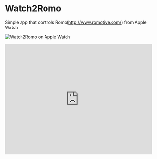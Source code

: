# Watch2Romo

Simple app that controls Romo(http://www.romotive.com/) from Apple Watch

![Watch2Romo on Apple Watch](https://raw.github.com/wiki/champierre/Watch2Romo/images/watch2romo.png)

<iframe width="480" height="360" src="https://www.youtube.com/embed/IQN7Zg_5JXk?rel=0" frameborder="0" allowfullscreen></iframe>

